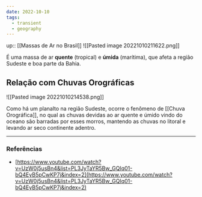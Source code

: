 ```yaml
---
date: 2022-10-10
tags:
  - transient
  - geography
---
```

up:: [[Massas de Ar no Brasil]]
![[Pasted image 20221010211622.png]]

É uma massa de ar **quente** (tropical) e **úmida** (marítima), que afeta a região Sudeste e boa parte da Bahia.

## Relação com Chuvas Orográficas
![[Pasted image 20221010214538.png]]

Como há um planalto na região Sudeste, ocorre o fenômeno de [[Chuva Orográfica]], no qual as chuvas devidas ao ar quente e úmido vindo do oceano são barradas por esses morros, mantendo as chuvas no litoral e levando ar seco continente adentro.

---
### Referências
- [https://www.youtube.com/watch?v=UzW0j5usBn4&list=PL3JyTaYR5Bw_GQIq01-bQ4EyB5pCwKP7j&index=2](https://www.youtube.com/watch?v=UzW0j5usBn4&list=PL3JyTaYR5Bw_GQIq01-bQ4EyB5pCwKP7j&index=2)